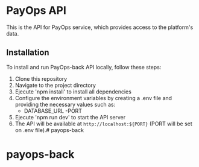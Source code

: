 # PayOps API

This is the API for PayOps service, which provides access to the platform's data.

## Installation 
To install and run PayOps-back API locally, follow these steps:
1. Clone this repository
2. Navigate to the project directory
3. Ejecute 'npm install' to install all dependencies
4. Configure the environment variables by creating a .env file and providing the necessary values such as:
    - DATABASE_URL
    -PORT
5. Ejecute 'npm run dev' to start the API server
6. The API will be available at `http://localhost:${PORT}` (PORT will be set on .env file).# payops-back
# payops-back
